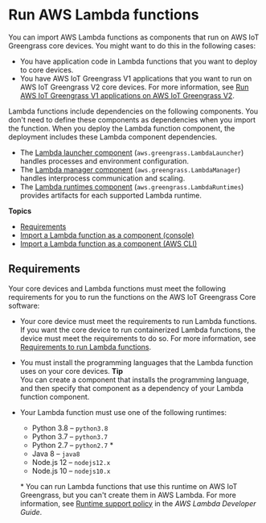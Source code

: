 # Run AWS Lambda functions<a name="run-lambda-functions"></a>

You can import AWS Lambda functions as components that run on AWS IoT Greengrass core devices\. You might want to do this in the following cases:
+ You have application code in Lambda functions that you want to deploy to core devices\.
+ You have AWS IoT Greengrass V1 applications that you want to run on AWS IoT Greengrass V2 core devices\. For more information, see [Run AWS IoT Greengrass V1 applications on AWS IoT Greengrass V2](move-from-v1.md#run-v1-applications)\.

Lambda functions include dependencies on the following components\. You don't need to define these components as dependencies when you import the function\. When you deploy the Lambda function component, the deployment includes these Lambda component dependencies\.
+ The [Lambda launcher component](lambda-launcher-component.md) \(`aws.greengrass.LambdaLauncher`\) handles processes and environment configuration\.
+ The [Lambda manager component](lambda-manager-component.md) \(`aws.greengrass.LambdaManager`\) handles interprocess communication and scaling\.
+ The [Lambda runtimes component](lambda-runtimes-component.md) \(`aws.greengrass.LambdaRuntimes`\) provides artifacts for each supported Lambda runtime\.

**Topics**
+ [Requirements](#run-lambda-functions-requirements)
+ [Import a Lambda function as a component \(console\)](import-lambda-function-console.md)
+ [Import a Lambda function as a component \(AWS CLI\)](import-lambda-function-cli.md)

## Requirements<a name="run-lambda-functions-requirements"></a>

Your core devices and Lambda functions must meet the following requirements for you to run the functions on the AWS IoT Greengrass Core software:
+ <a name="core-device-lambda-function-requirements"></a>Your core device must meet the requirements to run Lambda functions\. If you want the core device to run containerized Lambda functions, the device must meet the requirements to do so\. For more information, see [Requirements to run Lambda functions](setting-up.md#greengrass-v2-lambda-requirements)\.
+ You must install the programming languages that the Lambda function uses on your core devices\.
**Tip**  
You can create a component that installs the programming language, and then specify that component as a dependency of your Lambda function component\.
+ Your Lambda function must use one of the following runtimes:
  + Python 3\.8 – `python3.8`
  + Python 3\.7 – `python3.7`
  + Python 2\.7 – `python2.7` \*
  + Java 8 – `java8`
  + Node\.js 12 – `nodejs12.x`
  + Node\.js 10 – `nodejs10.x`

  \* You can run Lambda functions that use this runtime on AWS IoT Greengrass, but you can't create them in AWS Lambda\. For more information, see [Runtime support policy](https://docs.aws.amazon.com/lambda/latest/dg/runtime-support-policy.html) in the *AWS Lambda Developer Guide*\.